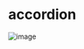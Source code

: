 # accordion
![image](https://github.com/user-attachments/assets/6f6e643f-5395-4244-8fad-3d2a3237b5d6)
